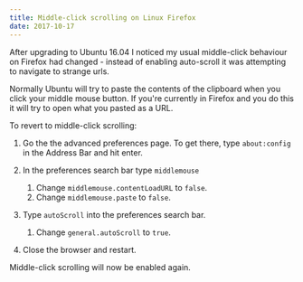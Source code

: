 ```yaml
---
title: Middle-click scrolling on Linux Firefox
date: 2017-10-17
---
```


After upgrading to Ubuntu 16.04 I noticed my usual middle-click behaviour on
Firefox had changed - instead of enabling auto-scroll it was attempting to
navigate to strange urls.

Normally Ubuntu will try to paste the contents of the clipboard when you click
your middle mouse button. If you're currently in Firefox and you do this it will
try to open what you pasted as a URL.

To revert to middle-click scrolling:

1. Go the the advanced preferences page. To get there, type `about:config` in
   the Address Bar and hit enter.

2. In the preferences search bar type `middlemouse`
   1. Change `middlemouse.contentLoadURL` to `false`.
   2. Change `middlemouse.paste` to `false`.


3. Type `autoScroll` into the preferences search bar. 
   1. Change `general.autoScroll` to `true`.

4. Close the browser and restart.

Middle-click scrolling will now be enabled again.
